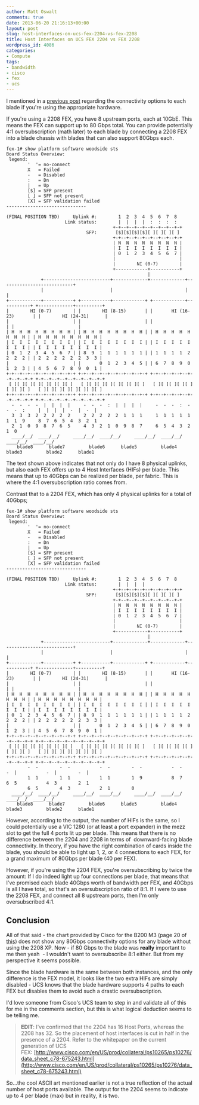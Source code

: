 ```yaml
---
author: Matt Oswalt
comments: true
date: 2013-06-20 21:16:13+00:00
layout: post
slug: host-interfaces-on-ucs-fex-2204-vs-fex-2208
title: Host Interfaces on UCS FEX 2204 vs FEX 2208
wordpress_id: 4086
categories:
- Compute
tags:
- bandwidth
- cisco
- fex
- ucs
---
```


I mentioned in a [previous post](http://keepingitclassless.net/2013/06/cisco-ucs-ascii-art/) regarding the connectivity options to each blade if you're using the appropriate hardware.

If you're using a 2208 FEX, you have 8 upstream ports, each at 10GbE. This means the FEX can support up to 80 Gbps total. You can provide potentially 4:1 oversubscription (math later) to each blade by connecting a 2208 FEX into a blade chassis with blades that can also support 80Gbps each.
    
    fex-1# show platform software woodside sts
    Board Status Overview:
     legend:
            '  '= no-connect
            X   = Failed
            -   = Disabled
            :   = Dn
            |   = Up
            [$] = SFP present
            [ ] = SFP not present
            [X] = SFP validation failed
    ------------------------------
    
    (FINAL POSITION TBD)     Uplink #:        1  2  3  4  5  6  7  8
                          Link status:        |  |  |  |  :  :  :  :
                                            +-+--+--+--+--+--+--+--+-+
                                  SFP:       [$][$][$][$][ ][ ][ ][ ]
                                            +-+--+--+--+--+--+--+--+-+
                                            | N  N  N  N  N  N  N  N |
                                            | I  I  I  I  I  I  I  I |
                                            | 0  1  2  3  4  5  6  7 |
                                            |                        |
                                            |        NI (0-7)        |
                                            +------------+-----------+
                                                         |
                 +-------------------------+-------------+-------------+---------------------------+
                 |                         |                           |                           |
    +------------+-----------+ +-----------+------------+ +------------+-----------+ +-------------+----------+
    |        HI (0-7)        | |        HI (8-15)       | |       HI (16-23)       | |        HI (24-31)      |
    |                        | |                        | |                        | |                        |
    | H  H  H  H  H  H  H  H | | H  H  H  H  H  H  H  H | | H  H  H  H  H  H  H  H | | H  H  H  H  H  H  H  H |
    | I  I  I  I  I  I  I  I | | I  I  I  I  I  I  I  I | | I  I  I  I  I  I  I  I | | I  I  I  I  I  I  I  I |
    | 0  1  2  3  4  5  6  7 | | 8  9  1  1  1  1  1  1 | | 1  1  1  1  2  2  2  2 | | 2  2  2  2  2  2  3  3 |
    |                        | |       0  1  2  3  4  5 | | 6  7  8  9  0  1  2  3 | | 4  5  6  7  8  9  0  1 |
    +-+--+--+--+--+--+--+--+-+ +-+--+--+--+--+--+--+--+-+ +-+--+--+--+--+--+--+--+-+ +-+--+--+--+--+--+--+--+-+
     [ ][ ][ ][ ][ ][ ][ ][ ]   [ ][ ][ ][ ][ ][ ][ ][ ]   [ ][ ][ ][ ][ ][ ][ ][ ]   [ ][ ][ ][ ][ ][ ][ ][ ]
    +-+--+--+--+--+--+--+--+-+ +-+--+--+--+--+--+--+--+-+ +-+--+--+--+--+--+--+--+-+ +-+--+--+--+--+--+--+--+-+
      -  -  -  -  |  |  |  |     -  -  -  :  |  |  |  |     -  -  -  :  -  -  -  :     |  |  |  |  -  |  -  |
      3  3  3  2  2  2  2  2     2  2  2  2  2  1  1  1     1  1  1  1  1  1  1  9     8  7  6  5  4  3  2  1
      2  1  0  9  8  7  6  5     4  3  2  1  0  9  8  7     6  5  4  3  2  1  0
      ____/__/  ____/__/     ____/__/  ____/__/     ____/__/  ____/__/     ____/__/  ____/__/ 
        blade8      blade7         blade6      blade5         blade4      blade3         blade2      blade1


The text shown above indicates that not only do I have 8 physical uplinks, but also each FEX offers up to 4 Host Interfaces (HIFs) per blade. This means that up to 40Gbps can be realized per blade, per fabric. This is where the 4:1 oversubscription ratio comes from.

Contrast that to a 2204 FEX, which has only 4 physical uplinks for a total of 40Gbps;

    fex-1# show platform software woodside sts
    Board Status Overview:
     legend:
            '  '= no-connect
            X   = Failed
            -   = Disabled
            :   = Dn
            |   = Up
            [$] = SFP present
            [ ] = SFP not present
            [X] = SFP validation failed
    ------------------------------
    
    (FINAL POSITION TBD)     Uplink #:        1  2  3  4  5  6  7  8
                          Link status:        |  |  |  |
                                            +-+--+--+--+--+--+--+--+-+
                                  SFP:       [$][$][$][$][ ][ ][ ][ ]
                                            +-+--+--+--+--+--+--+--+-+
                                            | N  N  N  N  N  N  N  N |
                                            | I  I  I  I  I  I  I  I |
                                            | 0  1  2  3  4  5  6  7 |
                                            |                        |
                                            |        NI (0-7)        |
                                            +------------+-----------+
                                                         |
                 +-------------------------+-------------+-------------+---------------------------+
                 |                         |                           |                           |
    +------------+-----------+ +-----------+------------+ +------------+-----------+ +-------------+----------+
    |        HI (0-7)        | |        HI (8-15)       | |       HI (16-23)       | |        HI (24-31)      |
    |                        | |                        | |                        | |                        |
    | H  H  H  H  H  H  H  H | | H  H  H  H  H  H  H  H | | H  H  H  H  H  H  H  H | | H  H  H  H  H  H  H  H |
    | I  I  I  I  I  I  I  I | | I  I  I  I  I  I  I  I | | I  I  I  I  I  I  I  I | | I  I  I  I  I  I  I  I |
    | 0  1  2  3  4  5  6  7 | | 8  9  1  1  1  1  1  1 | | 1  1  1  1  2  2  2  2 | | 2  2  2  2  2  2  3  3 |
    |                        | |       0  1  2  3  4  5 | | 6  7  8  9  0  1  2  3 | | 4  5  6  7  8  9  0  1 |
    +-+--+--+--+--+--+--+--+-+ +-+--+--+--+--+--+--+--+-+ +-+--+--+--+--+--+--+--+-+ +-+--+--+--+--+--+--+--+-+
     [ ][ ][ ][ ][ ][ ][ ][ ]   [ ][ ][ ][ ][ ][ ][ ][ ]   [ ][ ][ ][ ][ ][ ][ ][ ]   [ ][ ][ ][ ][ ][ ][ ][ ]
    +-+--+--+--+--+--+--+--+-+ +-+--+--+--+--+--+--+--+-+ +-+--+--+--+--+--+--+--+-+ +-+--+--+--+--+--+--+--+-+
            -  -        -  -           -  -        -  -           -  -        -  |           -  |        -  |
            1  1        1  1           1  1        1  9           8  7        6  5           4  3        2  1
            6  5        4  3           2  1        0
      ____/__/  ____/__/     ____/__/  ____/__/     ____/__/  ____/__/     ____/__/  ____/__/ 
        blade8      blade7         blade6      blade5         blade4      blade3         blade2      blade1

However, according to the output, the number of HIFs is the same, so I could potentially use a VIC 1280 (or at least a port expander) in the mezz slot to get the full 4 ports lit up per blade. This means that there is no difference between the 2204 and 2208 in terms of  downward-facing blade connectivity. In theory, if you have the right combination of cards inside the blade, you should be able to light up 1, 2, or 4 connections to each FEX, for a grand maximum of 80Gbps per blade (40 per FEX).

However, if you're using the 2204 FEX, you're oversubscribing by twice the amount: If I do indeed light up four connections per blade, that means that I've promised each blade 40Gbps worth of bandwidth per FEX, and 40Gbps is all I have total, so that's an oversubscription ratio of 8:1. If I were to use the 2208 FEX, and connect all 8 upstream ports, then I'm only oversubscribed 4:1.

## Conclusion

All of that said - the chart provided by Cisco for the B200 M3 (page 20 of [this](http://www.cisco.com/en/US/prod/collateral/ps10265/ps10280/B200M3_SpecSheet.pdf)) does not show any 80Gbps connectivity options for any blade without using the 2208 XP. Now - if 80 Gbps to the blade was **really** important to me then yeah  - I wouldn't want to oversubscribe 8:1 either. But from my perspective it seems possible.

Since the blade hardware is the same between both instances, and the only difference is the FEX model, it looks like the two extra HIFs are simply disabled - UCS knows that the blade hardware supports 4 paths to each FEX but disables them to avoid such a drastic oversubscription.

I'd love someone from Cisco's UCS team to step in and validate all of this for me in the comments section, but this is what logical deduction seems to be telling me.

> **EDIT**: I've confirmed that the 2204 has 16 Host Ports, whereas the 2208 has 32. So the placement of host interfaces is cut in half in the presence of a 2204. Refer to the whitepaper on the current generation of UCS FEX: [http://www.cisco.com/en/US/prod/collateral/ps10265/ps10276/data_sheet_c78-675243.html](http://www.cisco.com/en/US/prod/collateral/ps10265/ps10276/data_sheet_c78-675243.html)

So...the cool ASCII art mentioned earlier is not a true reflection of the actual number of host ports available. The output for the 2204 seems to indicate up to 4 per blade (max) but in reality, it is two.
